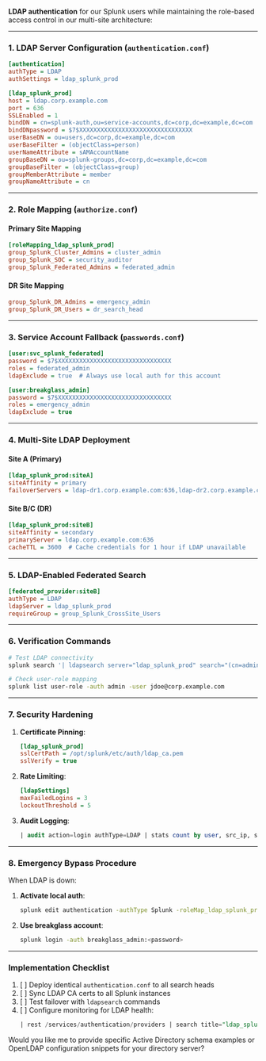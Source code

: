  **LDAP authentication** for our Splunk users while maintaining the role-based access control in our multi-site architecture:

---

### **1. LDAP Server Configuration** (`authentication.conf`)
```ini
[authentication]
authType = LDAP
authSettings = ldap_splunk_prod

[ldap_splunk_prod]
host = ldap.corp.example.com
port = 636
SSLEnabled = 1
bindDN = cn=splunk-auth,ou=service-accounts,dc=corp,dc=example,dc=com
bindDNpassword = $7$XXXXXXXXXXXXXXXXXXXXXXXXXXXXXXXX
userBaseDN = ou=users,dc=corp,dc=example,dc=com
userBaseFilter = (objectClass=person)
userNameAttribute = sAMAccountName
groupBaseDN = ou=splunk-groups,dc=corp,dc=example,dc=com
groupBaseFilter = (objectClass=group)
groupMemberAttribute = member
groupNameAttribute = cn
```

---

### **2. Role Mapping** (`authorize.conf`)
#### **Primary Site Mapping**
```ini
[roleMapping_ldap_splunk_prod]
group_Splunk_Cluster_Admins = cluster_admin
group_Splunk_SOC = security_auditor
group_Splunk_Federated_Admins = federated_admin
```

#### **DR Site Mapping**
```ini
group_Splunk_DR_Admins = emergency_admin
group_Splunk_DR_Users = dr_search_head
```

---

### **3. Service Account Fallback** (`passwords.conf`)
```ini
[user:svc_splunk_federated]
password = $7$XXXXXXXXXXXXXXXXXXXXXXXXXXXXXXXX
roles = federated_admin
ldapExclude = true  # Always use local auth for this account

[user:breakglass_admin]
password = $7$XXXXXXXXXXXXXXXXXXXXXXXXXXXXXXXX
roles = emergency_admin
ldapExclude = true
```

---

### **4. Multi-Site LDAP Deployment**
#### **Site A (Primary)**
```ini
[ldap_splunk_prod:siteA]
siteAffinity = primary
failoverServers = ldap-dr1.corp.example.com:636,ldap-dr2.corp.example.com:636
```

#### **Site B/C (DR)**
```ini
[ldap_splunk_prod:siteB]
siteAffinity = secondary
primaryServer = ldap.corp.example.com:636
cacheTTL = 3600  # Cache credentials for 1 hour if LDAP unavailable
```

---

### **5. LDAP-Enabled Federated Search**
```ini
[federated_provider:siteB]
authType = LDAP
ldapServer = ldap_splunk_prod
requireGroup = group_Splunk_CrossSite_Users
```

---

### **6. Verification Commands**
```bash
# Test LDAP connectivity
splunk search '| ldapsearch server="ldap_splunk_prod" search="(cn=admin-user)"' -auth admin:changeme

# Check user-role mapping
splunk list user-role -auth admin -user jdoe@corp.example.com
```

---

### **7. Security Hardening**
1. **Certificate Pinning**:
   ```ini
   [ldap_splunk_prod]
   sslCertPath = /opt/splunk/etc/auth/ldap_ca.pem
   sslVerify = true
   ```

2. **Rate Limiting**:
   ```ini
   [ldapSettings]
   maxFailedLogins = 3
   lockoutThreshold = 5
   ```

3. **Audit Logging**:
   ```sql
   | audit action=login authType=LDAP | stats count by user, src_ip, status
   ```

---

### **8. Emergency Bypass Procedure**
When LDAP is down:
1. **Activate local auth**:
   ```bash
   splunk edit authentication -authType Splunk -roleMap_ldap_splunk_prod::disabled 1
   ```
2. **Use breakglass account**:
   ```bash
   splunk login -auth breakglass_admin:<password>
   ```

---

### **Implementation Checklist**
1. [ ] Deploy identical `authentication.conf` to all search heads
2. [ ] Sync LDAP CA certs to all Splunk instances
3. [ ] Test failover with `ldapsearch` commands
4. [ ] Configure monitoring for LDAP health:
   ```sql
   | rest /services/authentication/providers | search title="ldap_splunk_prod"
   ```

Would you like me to provide specific Active Directory schema examples or OpenLDAP configuration snippets for your directory server?
